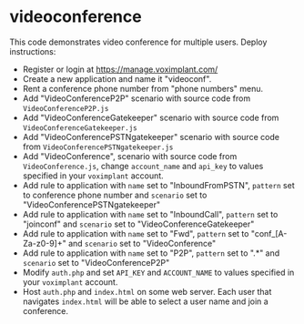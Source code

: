 # videoconference

This code demonstrates video conference for multiple users. Deploy instructions:

* Register or login at https://manage.voximplant.com/
* Create a new application and name it "videoconf".
* Rent a conference phone number from "phone numbers" menu.
* Add "VideoConferenceP2P" scenario with source code from `VideoConferenceP2P.js`
* Add "VideoConferenceGatekeeper" scenario with source code from `VideoConferenceGatekeeper.js`
* Add "VideoConferencePSTNgatekeeper" scenario with source code from `VideoConferencePSTNgatekeeper.js`
* Add "VideoConference", scenario with source code from `VideoConference.js`, change `account_name` and `api_key` to values specified in your `voximplant` account.
* Add rule to application with `name` set to "InboundFromPSTN", `pattern` set to conference phone number and `scenario` set to "VideoConferencePSTNgatekeeper"
* Add rule to application with `name` set to "InboundCall", `pattern` set to "joinconf" and `scenario` set to "VideoConferenceGatekeeper"
* Add rule to application with `name` set to "Fwd", `pattern` set to "conf_[A-Za-z0-9]+" and `scenario` set to "VideoConference"
* Add rule to application with `name` set to "P2P", `pattern` set to ".*" and `scenario` set to "VideoConferenceP2P"
* Modify `auth.php` and set `API_KEY` and `ACCOUNT_NAME` to values specified in your `voximplant` account.
* Host `auth.php` and `index.html` on some web server. Each user that navigates `index.html` will be able to select a user name and join a conference.
